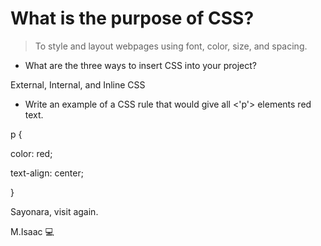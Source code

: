 # What is the purpose of CSS?

> To style and layout webpages using font, color, size, and spacing.

- What are the three ways to insert CSS into your project?

External, Internal, and Inline CSS 

- Write an example of a CSS rule that would give all <'p'> elements red text.

p {

color: red;

text-align: center;

}

Sayonara, visit again. 

M.Isaac 💻